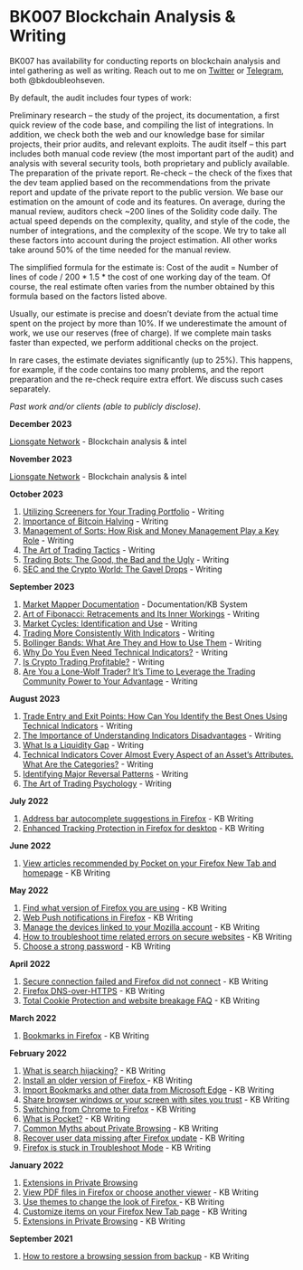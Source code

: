# BK007 Blockchain Analysis & Writing

BK007 has availability for conducting reports on blockchain analysis and intel gathering as well as writing. Reach out to me on [Twitter](https://twitter.com/bkdoubleohseven) or [Telegram](https://t.me/bkdoubleohseven), both @bkdoubleohseven.

By default, the audit includes four types of work:

Preliminary research – the study of the project, its documentation, a first quick review of the code base, and compiling the list of integrations. In addition, we check both the web and our knowledge base for similar projects, their prior audits, and relevant exploits.
The audit itself – this part includes both manual code review (the most important part of the audit) and analysis with several security tools, both proprietary and publicly available.
The preparation of the private report.
Re-check – the check of the fixes that the dev team applied based on the recommendations from the private report and update of the private report to the public version.
We base our estimation on the amount of code and its features. On average, during the manual review, auditors check ~200 lines of the Solidity code daily. The actual speed depends on the complexity, quality, and style of the code, the number of integrations, and the complexity of the scope. We try to take all these factors into account during the project estimation. All other works take around 50% of the time needed for the manual review.

The simplified formula for the estimate is: Cost of the audit = Number of lines of code / 200 * 1.5 * the cost of one working day of the team. Of course, the real estimate often varies from the number obtained by this formula based on the factors listed above.

Usually, our estimate is precise and doesn’t deviate from the actual time spent on the project by more than 10%. If we underestimate the amount of work, we use our reserves (free of charge). If we complete main tasks faster than expected, we perform additional checks on the project.

In rare cases, the estimate deviates significantly (up to 25%). This happens, for example, if the code contains too many problems, and the report preparation and the re-check require extra effort. We discuss such cases separately.








_Past work and/or clients (able to publicly disclose)._

**December 2023**

[Lionsgate Network](https://www.linkedin.com/company/lionsgate-network/) - Blockchain analysis & intel

**November 2023**

[Lionsgate Network](https://www.linkedin.com/company/lionsgate-network) - Blockchain analysis & intel


**October 2023**
1. [Utilizing Screeners for Your Trading Portfolio](https://marketmapper.io/post/utilizing-screeners-for-your-trading-portfolio) - Writing
2. [Importance of Bitcoin Halving](https://marketmapper.io/post/bitcoin-halving-impacts) - Writing
3. [Management of Sorts: How Risk and Money Management Play a Key Role](https://marketmapper.io/post/management-of-sorts-how-risk-and-money-management-play-a-key-role) - Writing
4. [The Art of Trading Tactics](https://marketmapper.io/post/the-art-of-trading-tactics) - Writing
5. [Trading Bots: The Good, the Bad and the Ugly](https://marketmapper.io/post/trading-bots-the-good-the-bad-and-the-ugly) - Writing
6. [SEC and the Crypto World: The Gavel Drops](https://marketmapper.io/post/sec-and-the-crypto-world-the-gavel-drops) - Writing

**September 2023**
1. [Market Mapper Documentation](https://marketmapper.io/documentation) - Documentation/KB System
2. [Art of Fibonacci: Retracements and Its Inner Workings](https://marketmapper.io/post/art-of-fibonacci-numbers-ratios-retracements-and-time) - Writing
3. [Market Cycles: Identification and Use](https://marketmapper.io/post/market-cycles-identification-and-use) - Writing
4. [Trading More Consistently With Indicators](https://marketmapper.io/post/trading-more-consistently-with-indicators) - Writing
5. [Bollinger Bands: What  Are They and How to Use Them](https://marketmapper.io/post/bollinger-bands-what-are-they-and-how-to-use-them-in-your-trading-strategies) - Writing
6. [Why Do You Even Need Technical Indicators?](https://marketmapper.io/post/why-do-you-even-need-technical-indicators) - Writing
7. [Is Crypto Trading Profitable?](https://marketmapper.io/post/is-crypto-trading-profitable) - Writing
8. [Are You a Lone-Wolf Trader? It’s Time to Leverage the Trading Community Power to Your Advantage](https://marketmapper.io/post/are-you-a-lone-wolf-trader-it-s-time-to-leverage-the-trading-community-power-to-your-advantage) - Writing

**August 2023**

1. [Trade Entry and Exit Points: How Can You Identify the Best Ones Using Technical Indicators](https://marketmapper.io/post/trade-entry-and-exit-points-how-can-you-identify-the-best-ones-using-technical-indicators) - Writing
2. [The Importance of Understanding Indicators Disadvantages](https://marketmapper.io/post/the-importance-of-understanding-indicators-disadvantages) - Writing
3. [What Is a Liquidity Gap](https://marketmapper.io/post/what-is-a-liquidity-gap) - Writing
4. [Technical Indicators Cover Almost Every Aspect of an Asset’s Attributes. What Are the Categories?](https://marketmapper.io/post/technical-indicators-cover-almost-every-aspect-of-an-asset-s-attributes-what-are-the-categories) - Writing
5. [Identifying Major Reversal Patterns](https://marketmapper.io/post/identifying-major-reversal-patterns) - Writing
6. [The Art of Trading Psychology](https://marketmapper.io/post/trading-psychology) - Writing


**July 2022**
1. [Address bar autocomplete suggestions in Firefox](https://support.mozilla.org/en-US/kb/address-bar-autocomplete-firefox) - KB Writing
2. [Enhanced Tracking Protection in Firefox for desktop](https://support.mozilla.org/en-US/kb/enhanced-tracking-protection-firefox-desktop) - KB Writing

   
**June 2022**
1. [View articles recommended by Pocket on your Firefox New Tab and homepage](https://support.mozilla.org/en-US/kb/view-articles-recommended-pocket-firefox-new-tab-homepage) - KB Writing

**May 2022**
1. [Find what version of Firefox you are using](https://support.mozilla.org/en-US/kb/find-what-version-firefox-you-are-using) - KB Writing
2. [Web Push notifications in Firefox](https://support.mozilla.org/en-US/kb/push-notifications-firefox) - KB Writing
3. [Manage the devices linked to your Mozilla account](https://support.mozilla.org/en-US/kb/fxa-managing-devices) - KB Writing
4. [How to troubleshoot time related errors on secure websites](https://support.mozilla.org/en-US/kb/troubleshoot-time-errors-secure-websites) - KB Writing
5. [Choose a strong password](https://support.mozilla.org/en-US/kb/password-strength) - KB Writing


 
**April 2022**

1. [Secure connection failed and Firefox did not connect](https://support.mozilla.org/en-US/kb/secure-connection-failed-firefox-did-not-connect) - KB Writing
2. [Firefox DNS-over-HTTPS](https://support.mozilla.org/en-US/kb/firefox-dns-over-https) - KB Writing
3. [Total Cookie Protection and website breakage FAQ](https://support.mozilla.org/en-US/kb/total-cookie-protection-and-website-breakage-faq) - KB Writing

**March 2022**
1. [Bookmarks in Firefox](https://support.mozilla.org/en-US/kb/bookmarks-firefox) - KB Writing
   


**February 2022**
1. [What is search hijacking?](https://support.mozilla.org/en-US/kb/what-search-hijacking) - KB Writing
2. [Install an older version of Firefox ](https://support.mozilla.org/en-US/kb/install-older-version-firefox) - KB Writing
3. [Import Bookmarks and other data from Microsoft Edge](https://support.mozilla.org/en-US/kb/import-bookmarks-and-other-data-microsoft-edge) - KB Writing
4. [Share browser windows or your screen with sites you trust](https://support.mozilla.org/en-US/kb/screenshare-safety) - KB Writing
5. [Switching from Chrome to Firefox](https://support.mozilla.org/en-US/kb/switching-chrome-firefox) - KB Writing
6. [What is Pocket?](https://support.mozilla.org/en-US/kb/what-is-pocket) - KB Writing
7. [Common Myths about Private Browsing](https://support.mozilla.org/en-US/kb/common-myths-about-private-browsing) - KB Writing
8. [Recover user data missing after Firefox update](https://support.mozilla.org/en-US/kb/recover-user-data-missing-after-firefox-update) - KB Writing
9. [Firefox is stuck in Troubleshoot Mode](https://support.mozilla.org/en-US/kb/firefox-stuck-troubleshoot-mode) - KB Writing

**January 2022**
1. [Extensions in Private Browsing](https://support.mozilla.org/en-US/kb/extensions-private-browsing)
2. [View PDF files in Firefox or choose another viewer](https://support.mozilla.org/en-US/kb/view-pdf-files-firefox-or-choose-another-viewer) - KB Writing
3. [Use themes to change the look of Firefox ](https://support.mozilla.org/en-US/kb/use-themes-change-look-of-firefox) - KB Writing
4. [Customize items on your Firefox New Tab page](https://support.mozilla.org/en-US/kb/customize-items-on-firefox-new-tab-page) - KB Writing
5. [Extensions in Private Browsing](https://support.mozilla.org/en-US/kb/extensions-private-browsing) - KB Writing

**September 2021**
1. [How to restore a browsing session from backup](https://support.mozilla.org/en-US/kb/how-restore-browsing-session-backup) - KB Writing

